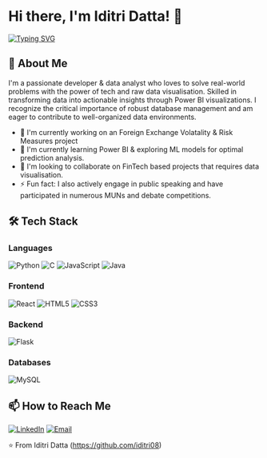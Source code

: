 # Hi there, I'm Iditri Datta! 👋

[![Typing SVG](https://readme-typing-svg.herokuapp.com?font=Fira+Code&pause=1000&color=FF7F50&width=435&lines=Front+End+Developer;Tech+Enthusiast;Problem+Solver;Data+Analyst;Data+Visualiser;Forex+Enthusiast)](https://git.io/typing-svg)

## 🚀 About Me

I'm a passionate developer & data analyst who loves to solve real-world problems with the power of tech and raw data visualisation. Skilled in transforming data into actionable insights through Power BI visualizations. I recognize the critical importance of robust database management and am eager to contribute to well-organized data environments.


- 🔭 I'm currently working on an Foreign Exchange Volatality & Risk Measures project
- 🌱 I'm currently learning Power BI & exploring ML models for optimal prediction analysis. 
- 👯 I'm looking to collaborate on FinTech based projects that requires data visualisation.
- ⚡ Fun fact:  I also actively engage in public speaking and have participated in numerous MUNs and debate competitions.

## 🛠 Tech Stack

### Languages
![Python](https://img.shields.io/badge/-Python-3776AB?style=flat-square&logo=python&logoColor=white)
![C](https://img.shields.io/badge/-C-A8B9CC?style=flat-square&logo=c&logoColor=black)
![JavaScript](https://img.shields.io/badge/-JavaScript-F7DF1E?style=flat-square&logo=javascript&logoColor=black)
![Java](https://img.shields.io/badge/-Java-007396?style=flat-square&logo=java&logoColor=white)

### Frontend
![React](https://img.shields.io/badge/-React-61DAFB?style=flat-square&logo=react&logoColor=black)
![HTML5](https://img.shields.io/badge/-HTML5-E34F26?style=flat-square&logo=html5&logoColor=white)
![CSS3](https://img.shields.io/badge/-CSS3-1572B6?style=flat-square&logo=css3&logoColor=white)

### Backend
![Flask](https://img.shields.io/badge/-Flask-000000?style=flat-square&logo=flask&logoColor=white)

### Databases
![MySQL](https://img.shields.io/badge/-MySQL-4479A1?style=flat-square&logo=mysql&logoColor=white)

## 📫 How to Reach Me

[![LinkedIn](https://img.shields.io/badge/-LinkedIn-0077B5?style=flat-square&logo=linkedin&logoColor=white)](https://www.linkedin.com/in/iditri-datta-441003282/)
[![Email](https://img.shields.io/badge/-Email-D14836?style=flat-square&logo=gmail&logoColor=white)](mailto:iditri.d08@gmail.com)


⭐️ From Iditri Datta (https://github.com/iditri08)

<!---
iditri08/iditri08 is a ✨ special ✨ repository because its `README.md` (this file) appears on your GitHub profile.
You can click the Preview link to take a look at your changes.
--->
